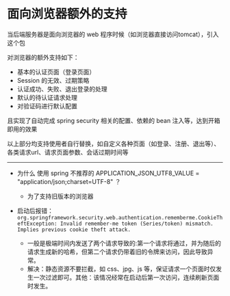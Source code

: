 # 面向浏览器额外的支持

当后端服务器是面向浏览器的 web 程序时候（如浏览器直接访问tomcat），引入这个包

对浏览器的额外支持如下：
- 基本的认证页面（登录页面）
- Session 的无效、过期策略
- 认证成功、失败、退出登录的处理
- 默认的待认证请求处理
- 对验证码进行默认配置

且实现了自动完成 spring security 相关的配置、依赖的 bean 注入等，达到开箱即用的效果

以上部分均支持使用者自行替换，如自定义各种页面（如登录、注册、退出等）、各类请求url、请求页面参数、会话过期时间等

---

- 为什么 使用 spring 不推荐的 APPLICATION_JSON_UTF8_VALUE = "application/json;charset=UTF-8" ？
    - 为了支持旧版本的浏览器

- 启动后报错：`org.springframework.security.web.authentication.rememberme.CookieTheftException: Invalid remember-me token (Series/token) mismatch. Implies previous cookie theft attack.`
    - 一般是极端时间内发送了两个请求导致的:第一个请求将通过，并为随后的请求生成新的哈希，但第二个请求仍带着旧的令牌来访问，因此导致异常。
    - 解决：静态资源不要拦截，如 css、jpg、js 等，保证请求一个页面时仅发生一次过滤即可。其他：该情况经常在启动后第一次访问，连续刷新页面时发生。